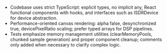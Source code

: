 - Codebase uses strict TypeScript: explicit types, no implicit any, React functional components with hooks, and interfaces such as ISDRDevice for device abstraction.
- Performance-oriented canvas rendering: alpha false, desynchronized true, devicePixelRatio scaling; prefer typed arrays for DSP pipelines.
- Tests emphasize memory management utilities (clearMemoryPools, chunked sample generation) and proper component cleanup; comments only added when necessary to clarify complex logic.